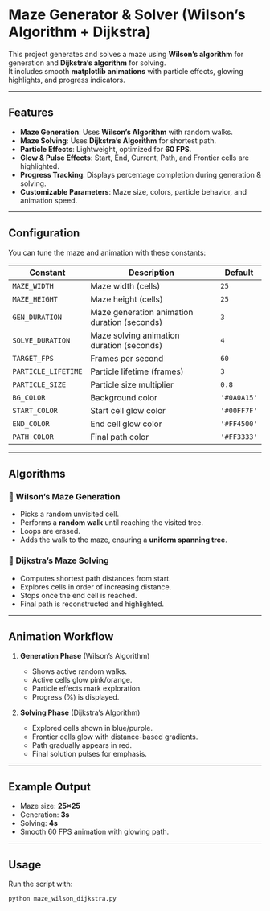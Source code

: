 # Maze Generator & Solver (Wilson’s Algorithm + Dijkstra)

This project generates and solves a maze using **Wilson’s algorithm** for generation and **Dijkstra’s algorithm** for solving.  
It includes smooth **matplotlib animations** with particle effects, glowing highlights, and progress indicators.

---

## Features
- **Maze Generation**: Uses **Wilson’s Algorithm** with random walks.
- **Maze Solving**: Uses **Dijkstra’s Algorithm** for shortest path.
- **Particle Effects**: Lightweight, optimized for **60 FPS**.
- **Glow & Pulse Effects**: Start, End, Current, Path, and Frontier cells are highlighted.
- **Progress Tracking**: Displays percentage completion during generation & solving.
- **Customizable Parameters**: Maze size, colors, particle behavior, and animation speed.

---

## Configuration
You can tune the maze and animation with these constants:

| Constant | Description | Default |
|----------|-------------|---------|
| `MAZE_WIDTH` | Maze width (cells) | `25` |
| `MAZE_HEIGHT` | Maze height (cells) | `25` |
| `GEN_DURATION` | Maze generation animation duration (seconds) | `3` |
| `SOLVE_DURATION` | Maze solving animation duration (seconds) | `4` |
| `TARGET_FPS` | Frames per second | `60` |
| `PARTICLE_LIFETIME` | Particle lifetime (frames) | `3` |
| `PARTICLE_SIZE` | Particle size multiplier | `0.8` |
| `BG_COLOR` | Background color | `'#0A0A15'` |
| `START_COLOR` | Start cell glow color | `'#00FF7F'` |
| `END_COLOR` | End cell glow color | `'#FF4500'` |
| `PATH_COLOR` | Final path color | `'#FF3333'` |

---

## Algorithms
### 🔹 Wilson’s Maze Generation
- Picks a random unvisited cell.
- Performs a **random walk** until reaching the visited tree.
- Loops are erased.
- Adds the walk to the maze, ensuring a **uniform spanning tree**.

### 🔹 Dijkstra’s Maze Solving
- Computes shortest path distances from start.
- Explores cells in order of increasing distance.
- Stops once the end cell is reached.
- Final path is reconstructed and highlighted.

---

## Animation Workflow
1. **Generation Phase** (Wilson’s Algorithm)  
   - Shows active random walks.  
   - Active cells glow pink/orange.  
   - Particle effects mark exploration.  
   - Progress (%) is displayed.

2. **Solving Phase** (Dijkstra’s Algorithm)  
   - Explored cells shown in blue/purple.  
   - Frontier cells glow with distance-based gradients.  
   - Path gradually appears in red.  
   - Final solution pulses for emphasis.

---

## Example Output
- Maze size: **25×25**
- Generation: **3s**
- Solving: **4s**
- Smooth 60 FPS animation with glowing path.

---

## Usage
Run the script with:

```bash
python maze_wilson_dijkstra.py
